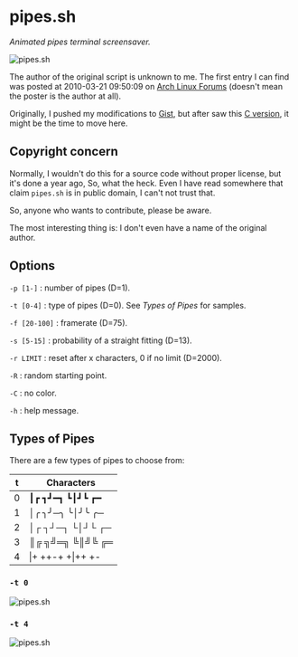 pipes.sh
========

*Animated pipes terminal screensaver.*

![pipes.sh](https://lh5.googleusercontent.com/-gHm74e1R0wY/UwWJnHr_H1I/AAAAAAAAFxI/1qe53Jl8FM4/s800/2014-02-20--12%253A47%253A36.png)

The author of the original script is unknown to me. The first entry I can
find was posted at 2010-03-21 09:50:09 on [Arch Linux Forums][] (doesn't mean the
poster is the author at all).

[Arch Linux Forums]: https://bbs.archlinux.org/viewtopic.php?pid=728932#p728932

Originally, I pushed my modifications to [Gist][], but after saw this
[C version][C], it might be the time to move here.

[Gist]: https://gist.github.com/livibetter/4689307
[C]: http://mezulis.com/2013/04/02/snakes-a-console-based-pipes-like-screensaver/


Copyright concern
-----------------

Normally, I wouldn't do this for a source code without proper license, but it's
done a year ago, So, what the heck. Even I have read somewhere that claim
`pipes.sh` is in public domain, I can't not trust that.

So, anyone who wants to contribute, please be aware.

The most interesting thing is: I don't even have a name of the original author.


Options
-------

`-p [1-]`
:   number of pipes (D=1).

`-t [0-4]`
:   type of pipes (D=0). See *Types of Pipes* for samples.

`-f [20-100]`
:   framerate (D=75).

`-s [5-15]`
:   probability of a straight fitting (D=13).

`-r LIMIT`
:    reset after x characters, 0 if no limit (D=2000).

`-R`
:   random starting point.

`-C`
:   no color.

`-h`
:   help message.


Types of Pipes
--------------

There are a few types of pipes to choose from:

| t | Characters       |
| - | ---------------- |
| 0 | ┃┏ ┓┛━┓  ┗┃┛┗ ┏━ |
| 1 | │╭ ╮╯─╮  ╰│╯╰ ╭─ |
| 2 | │┌ ┐┘─┐  └│┘└ ┌─ |
| 3 | ║╔ ╗╝═╗  ╚║╝╚ ╔═ |
| 4 | &#124;+ ++-+  +&#124;++ +- |

### `-t 0`

![pipes.sh](https://lh5.googleusercontent.com/-gHm74e1R0wY/UwWJnHr_H1I/AAAAAAAAFxI/1qe53Jl8FM4/s800/2014-02-20--12%253A47%253A36.png)

### `-t 4`

![pipes.sh](https://lh6.googleusercontent.com/-EVMwemQ0JFo/UwWJpVL3zZI/AAAAAAAAFxQ/qBEdcI_10zk/s800/2014-02-20--12%253A48%253A08.png)
